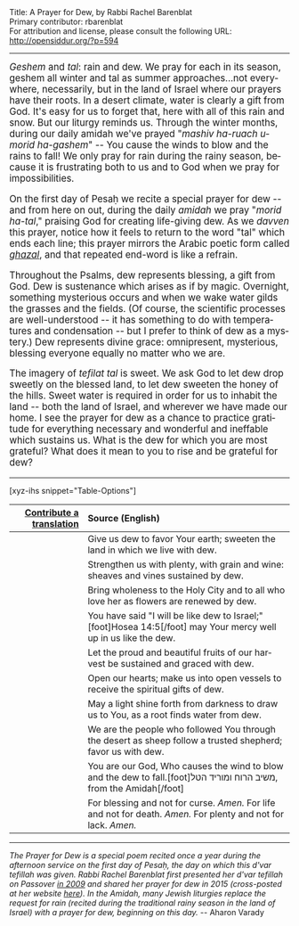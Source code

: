 <html>
<head></head>
<body>
Title: A Prayer for Dew, by Rabbi Rachel Barenblat<br />
Primary contributor: rbarenblat<br />
For attribution and license, please consult the following URL: <a href="http://opensiddur.org/?p=594">http://opensiddur.org/?p=594</a>
<p />
<hr />

<div class="english" lang="en" style="font-size: 1.2em;">
<em>Geshem</em> and <em>tal</em>: rain and dew. We pray for each in its season, geshem all winter and tal as summer approaches...not everywhere, necessarily, but in the land of Israel where our prayers have their roots. In a desert climate, water is clearly a gift from God. It's easy for us to forget that, here with all of this rain and snow. But our liturgy reminds us. Through the winter months, during our daily amidah we've prayed "<em>mashiv ha-ruach u-morid ha-gashem</em>" -- You cause the winds to blow and the rains to fall! We only pray for rain during the rainy season, because it is frustrating both to us and to God when we pray for impossibilities.

On the first day of Pesaḥ we recite a special prayer for dew -- and from here on out, during the daily <em>amidah</em> we pray "<em>morid ha-tal</em>," praising God for creating life-giving dew. As we <em>davven</em> this prayer, notice how it feels to return to the word "tal" which ends each line; this prayer mirrors the Arabic poetic form called <em><a href="http://en.wikipedia.org/wiki/Ghazal">ghazal</a></em>, and that repeated end-word is like a refrain.

Throughout the Psalms, dew represents blessing, a gift from God. Dew is sustenance which arises as if by magic. Overnight, something mysterious occurs and when we wake water gilds the grasses and the fields. (Of course, the scientific processes are well-understood -- it has something to do with temperatures and condensation -- but I prefer to think of dew as a mystery.) Dew represents divine grace: omnipresent, mysterious, blessing everyone equally no matter who we are.

The imagery of <em>tefilat tal</em> is sweet. We ask God to let dew drop sweetly on the blessed land, to let dew sweeten the honey of the hills. Sweet water is required in order for us to inhabit the land -- both the land of Israel, and wherever we have made our home. I see the prayer for dew as a chance to practice gratitude for everything necessary and wonderful and ineffable which sustains us. What is the dew for which you are most grateful? What does it mean to you to rise and be grateful for dew?
</div>

<hr />

[xyz-ihs snippet="Table-Options"]<table style="margin-left: auto; margin-right: auto;" class="draggable">
<thead><tr><th id="x" style="text-align: right;"><a href="/translate/" target="_blank" rel="noopener">Contribute a translation</a></th><th style="text-align: left;">Source (English)</th></tr></thead>
<tbody>
<tr>
<td style="vertical-align:top;">
<div class="liturgy" lang="he">

</span></div></td>
 
<td style="vertical-align:top;"><div class="english" lang="en">
Give us dew to favor Your earth;
sweeten the land in which we live with dew.
</div></td></tr>

<tr><td style="vertical-align:top;">
<div class="liturgy" lang="he" style="text-align: right;">

</span></div></td>
 
<td style="vertical-align:top;"><div class="english" lang="en">
Strengthen us with plenty, with grain and wine:
sheaves and vines sustained by dew.
</div></td></tr>

<tr><td style="vertical-align:top;">
<div class="liturgy" lang="he" style="text-align: right;">

</span></div></td>
 
<td style="vertical-align:top;"><div class="english" lang="en">
Bring wholeness to the Holy City and to all who love her
as flowers are renewed by dew.
</div></td></tr>

<tr><td style="vertical-align:top;">
<div class="liturgy" lang="he" style="text-align: right;">

</span></div></td>
 
<td style="vertical-align:top;"><div class="english" lang="en">
You have said "I will be like dew to Israel;"[foot]Hosea 14:5[/foot]
may Your mercy well up in us like the dew.
</div></td></tr>

<tr><td style="vertical-align:top;">
<div class="liturgy" lang="he" style="text-align: right;">

</span></div></td>
 
<td style="vertical-align:top;"><div class="english" lang="en">
Let the proud and beautiful fruits of our harvest
be sustained and graced with dew.
</div></td></tr>

<tr><td style="vertical-align:top;">
<div class="liturgy" lang="he" style="text-align: right;">

</span></div></td>
 
<td style="vertical-align:top;"><div class="english" lang="en">
Open our hearts; make us into open vessels
to receive the spiritual gifts of dew.
</div></td></tr>

<tr><td style="vertical-align:top;">
<div class="liturgy" lang="he" style="text-align: right;">

</span></div></td>
 
<td style="vertical-align:top;"><div class="english" lang="en">
May a light shine forth from darkness to draw us to You,
as a root finds water from dew.
</div></td></tr>

<tr><td style="vertical-align:top;">
<div class="liturgy" lang="he" style="text-align: right;">

</span></div></td>
 
<td style="vertical-align:top;"><div class="english" lang="en">
We are the people who followed You through the desert
as sheep follow a trusted shepherd; favor us with dew.
</div></td></tr>

<tr><td style="vertical-align:top;">
<div class="liturgy" lang="he" style="text-align: right;">

</span></div></td>
 
<td style="vertical-align:top;"><div class="english" lang="en">
You are our God, Who causes the wind to blow and the dew to fall.[foot]משיב הרוח ומוריד הטל, from the Amidah[/foot]
</div></td></tr>

<tr><td style="vertical-align:top;">
<div class="liturgy" lang="he" style="text-align: right;">

</span></div></td>
 
<td style="vertical-align:top;"><div class="english" lang="en">
For blessing and not for curse. <em>Amen.</em>
For life and not for death. <em>Amen.</em>
For plenty and not for lack. <em>Amen.</em>
</div></td></tr>
</tbody></table>


<hr />

<em>The Prayer for Dew is a special poem recited once a year during the afternoon service on the first day of Pesaḥ, the day on which this d'var tefillah was given. Rabbi Rachel Barenblat first presented her d'var tefillah on Passover <a href="http://velveteenrabbi.blogs.com/blog/2009/04/meditation-on-dew.html">in 2009</a> and shared her prayer for dew in 2015 (cross-posted at her website <a href="http://velveteenrabbi.blogs.com/blog/2015/03/tefilat-tal-prayer-for-dew.html">here</a>). In the Amidah, many Jewish liturgies replace the request for rain (recited during the traditional rainy season in the land of Israel) with a prayer for dew, beginning on this day.</em> -- Aharon Varady
</body>
</html>